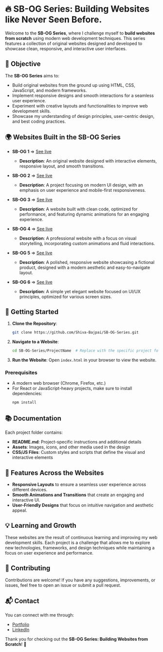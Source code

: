 # 🔥 SB-OG Series: Building Websites like Never Seen Before.

Welcome to the **SB-OG Series**, where I challenge myself to **build websites from scratch** using modern web development techniques. This series features a collection of original websites designed and developed to showcase clean, responsive, and interactive user interfaces.

## 🎯 Objective

The **SB-OG Series** aims to:
- Build original websites from the ground up using HTML, CSS, JavaScript, and modern frameworks.
- Implement responsive designs and smooth interactions for a seamless user experience.
- Experiment with creative layouts and functionalities to improve web development skills.
- Showcase my understanding of design principles, user-centric design, and best coding practices.

## 🌍 Websites Built in the SB-OG Series

- **SB-OG 1** => [See live](#)
  - **Description**: An original website designed with interactive elements, responsive layout, and smooth transitions.
  
- **SB-OG 2** => [See live](#)
  - **Description**: A project focusing on modern UI design, with an emphasis on user experience and mobile-first responsiveness.

- **SB-OG 3** => [See live](#)
  - **Description**: A website built with clean code, optimized for performance, and featuring dynamic animations for an engaging experience.

- **SB-OG 4** => [See live](#)
  - **Description**: A professional website with a focus on visual storytelling, incorporating custom animations and fluid interactions.

- **SB-OG 5** => [See live](#)
  - **Description**: A polished, responsive website showcasing a fictional product, designed with a modern aesthetic and easy-to-navigate layout.

- **SB-OG 6** => [See live](#)
  - **Description**: A simple yet elegant website focused on UI/UX principles, optimized for various screen sizes.

## 🚀 Getting Started

1. **Clone the Repository**:
   ```bash
   git clone https://github.com/Shiva-Bajpai/SB-OG-Series.git
   ```

2. **Navigate to a Website**:
   ```bash
   cd SB-OG-Series/ProjectName  # Replace with the specific project folder name
   ```

3. **Run the Website**:
   Open `index.html` in your browser to view the website.

### Prerequisites
- A modern web browser (Chrome, Firefox, etc.)
- For React or JavaScript-heavy projects, make sure to install dependencies:
   ```bash
   npm install
   ```

## 📚 Documentation

Each project folder contains:
- **README.md**: Project-specific instructions and additional details
- **Assets**: Images, icons, and other media used in the design
- **CSS/JS Files**: Custom styles and scripts that define the visual and interactive elements

## 🌟 Features Across the Websites

- **Responsive Layouts** to ensure a seamless user experience across different devices.
- **Smooth Animations and Transitions** that create an engaging and interactive UI.
- **User-Friendly Designs** that focus on intuitive navigation and aesthetic appeal.

## 💡 Learning and Growth

These websites are the result of continuous learning and improving my web development skills. Each project is a challenge that allows me to explore new technologies, frameworks, and design techniques while maintaining a focus on user experience and performance.

## 🤝 Contributing

Contributions are welcome! If you have any suggestions, improvements, or issues, feel free to open an issue or submit a pull request.

## 📬 Contact

You can connect with me through:
- [Portfolio](https://sbajpai.netlify.app)
- [LinkedIn](Bit.ly/Know-Shiva)

Thank you for checking out the **SB-OG Series: Building Websites from Scratch**! 🚀
